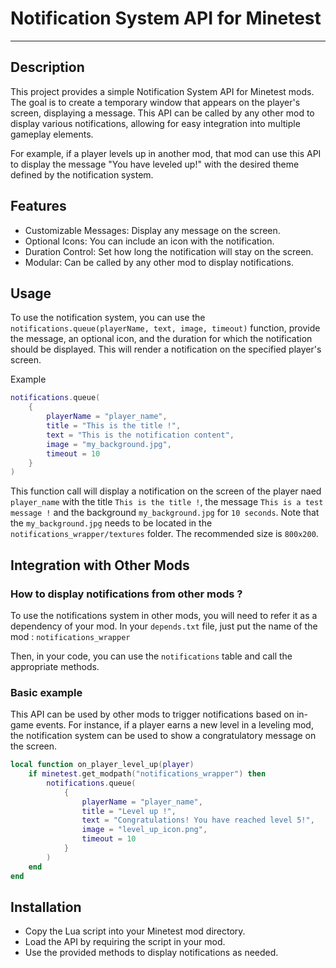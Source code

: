 # Notification System API for Minetest
___

## Description

This project provides a simple Notification System API for Minetest mods. The goal is to create a temporary window that appears on the player's screen, displaying a message. This API can be called by any other mod to display various notifications, allowing for easy integration into multiple gameplay elements.

For example, if a player levels up in another mod, that mod can use this API to display the message "You have leveled up!" with the desired theme defined by the notification system.

## Features

* Customizable Messages: Display any message on the screen.
* Optional Icons: You can include an icon with the notification.
* Duration Control: Set how long the notification will stay on the screen.
* Modular: Can be called by any other mod to display notifications.

## Usage

To use the notification system, you can use the `notifications.queue(playerName, text, image, timeout)` function, provide the message, an optional icon, and the duration for which the notification should be displayed. This will render a notification on the specified player's screen.

Example

```lua
notifications.queue(
    {
        playerName = "player_name",
        title = "This is the title !",
        text = "This is the notification content",
        image = "my_background.jpg",
        timeout = 10
    }
)
```

This function call will display a notification on the screen of the player naed `player_name` with the title `This is the title !`, the message `This is a test message !` and the background `my_background.jpg` for `10 seconds`.
Note that the `my_background.jpg` needs to be located in the `notifications_wrapper/textures` folder. The recommended size is `800x200`.

## Integration with Other Mods

### How to display notifications from other mods ?
To use the notifications system in other mods, you will need to refer it as a dependency of your mod.
In your `depends.txt` file, just put the name of the mod : `notifications_wrapper`

Then, in your code, you can use the `notifications` table and call the appropriate methods.

### Basic example 
This API can be used by other mods to trigger notifications based on in-game events. For instance, if a player earns a new level in a leveling mod, the notification system can be used to show a congratulatory message on the screen.

```lua
local function on_player_level_up(player)
    if minetest.get_modpath("notifications_wrapper") then
        notifications.queue(
            {
                playerName = "player_name",
                title = "Level up !",
                text = "Congratulations! You have reached level 5!",
                image = "level_up_icon.png",
                timeout = 10
            }
        )
    end
end
```

## Installation 

* Copy the Lua script into your Minetest mod directory.
* Load the API by requiring the script in your mod.
* Use the provided methods to display notifications as needed.

